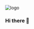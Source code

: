 ![logo](https://user-images.githubusercontent.com/43161185/136134306-f8008ee4-5d6e-410f-885f-4dc92dd7464a.png)

### Hi there 👋

<!--
**skylineciel/skylineciel** is a ✨ _special_ ✨ repository because its `README.md` (this file) appears on your GitHub profile.

Here are some ideas to get you started:

- 🔭 I’m currently working on ...
- 🌱 I’m currently learning ...
- 👯 I’m looking to collaborate on ...
- 🤔 I’m looking for help with ...
- 💬 Ask me about ...
- 📫 How to reach me: ...
- 😄 Pronouns: ...
- ⚡ Fun fact: ...
-->
